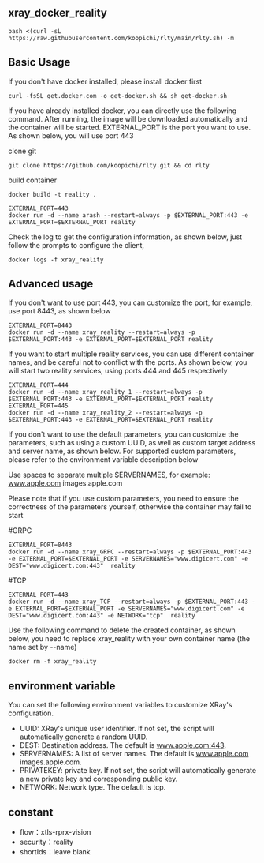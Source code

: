 ## xray_docker_reality

```
bash <(curl -sL https://raw.githubusercontent.com/koopichi/rlty/main/rlty.sh) -m
```

## Basic Usage
If you don't have docker installed, please install docker first

```
curl -fsSL get.docker.com -o get-docker.sh && sh get-docker.sh
```

If you have already installed docker, you can directly use the following command. After running,
the image will be downloaded automatically and the container will be started.
EXTERNAL_PORT is the port you want to use. As shown below, you will use port 443

clone git
```
git clone https://github.com/koopichi/rlty.git && cd rlty
```
build container
```
docker build -t reality .
```

```
EXTERNAL_PORT=443
docker run -d --name arash --restart=always -p $EXTERNAL_PORT:443 -e EXTERNAL_PORT=$EXTERNAL_PORT reality
```

Check the log to get the configuration information, as shown below, just follow the prompts to configure the client,

```
docker logs -f xray_reality 
```

## Advanced usage

If you don't want to use port 443, you can customize the port, for example, use port 8443, as shown below

```
EXTERNAL_PORT=8443
docker run -d --name xray_reality --restart=always -p $EXTERNAL_PORT:443 -e EXTERNAL_PORT=$EXTERNAL_PORT reality
```

If you want to start multiple reality services, you can use different container names, and be careful not to conflict with the ports.
As shown below, you will start two reality services, using ports 444 and 445 respectively

```
EXTERNAL_PORT=444
docker run -d --name xray_reality_1 --restart=always -p $EXTERNAL_PORT:443 -e EXTERNAL_PORT=$EXTERNAL_PORT reality
EXTERNAL_PORT=445
docker run -d --name xray_reality_2 --restart=always -p $EXTERNAL_PORT:443 -e EXTERNAL_PORT=$EXTERNAL_PORT reality
```

If you don't want to use the default parameters, you can customize the parameters, such as using a custom UUID,
as well as custom target address and server name, as shown below. For supported custom parameters, please refer to the environment variable description below

Use spaces to separate multiple SERVERNAMES, for example: www.apple.com images.apple.com

Please note that if you use custom parameters, you need to ensure the correctness of the parameters yourself, otherwise the container may fail to start

#GRPC
```
EXTERNAL_PORT=8443
docker run -d --name xray_GRPC --restart=always -p $EXTERNAL_PORT:443 -e EXTERNAL_PORT=$EXTERNAL_PORT -e SERVERNAMES="www.digicert.com" -e DEST="www.digicert.com:443"  reality
```
#TCP
```
EXTERNAL_PORT=443
docker run -d --name xray_TCP --restart=always -p $EXTERNAL_PORT:443 -e EXTERNAL_PORT=$EXTERNAL_PORT -e SERVERNAMES="www.digicert.com" -e DEST="www.digicert.com:443" -e NETWORK="tcp"  reality
```


Use the following command to delete the created container, as shown below, you need to replace xray_reality with your own container name (the name set by --name)

```
docker rm -f xray_reality
```


## environment variable
You can set the following environment variables to customize XRay's configuration.
* UUID: XRay's unique user identifier. If not set, the script will automatically generate a random UUID.
* DEST: Destination address. The default is www.apple.com:443.
* SERVERNAMES: A list of server names. The default is www.apple.com images.apple.com.
* PRIVATEKEY: private key. If not set, the script will automatically generate a new private key and corresponding public key.
* NETWORK: Network type. The default is tcp.

## constant
* flow：xtls-rprx-vision
* security：reality
* shortIds：leave blank
